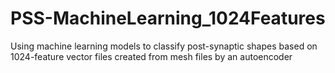 # PSS-MachineLearning_1024Features
Using machine learning models to classify post-synaptic shapes based on 1024-feature vector files created from mesh files by an autoencoder
